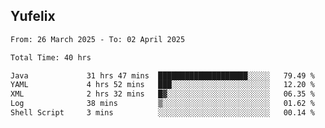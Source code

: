 ## Yufelix

<!--START_SECTION:waka-->

```txt
From: 26 March 2025 - To: 02 April 2025

Total Time: 40 hrs

Java             31 hrs 47 mins  ████████████████████░░░░░   79.49 %
YAML             4 hrs 52 mins   ███░░░░░░░░░░░░░░░░░░░░░░   12.20 %
XML              2 hrs 32 mins   █▓░░░░░░░░░░░░░░░░░░░░░░░   06.35 %
Log              38 mins         ▒░░░░░░░░░░░░░░░░░░░░░░░░   01.62 %
Shell Script     3 mins          ░░░░░░░░░░░░░░░░░░░░░░░░░   00.14 %
```

<!--END_SECTION:waka-->

